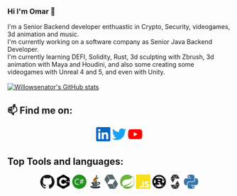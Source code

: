 ### Hi I'm Omar 👋
I'm a Senior Backend developer enthuastic in Crypto, Security, videogames, 3d animation and music. <br>
I'm currently working on a software company as Senior Java Backend Developer. <br>
I'm currently learning DEFI, Solidity, Rust, 3d sculpting with Zbrush, 3d animation with Maya and Houdini, and also some creating some videogames with Unreal 4 and 5, and even with Unity. <br><br>
[![Willowsenator's GitHub stats](https://github-readme-stats.vercel.app/api?username=willowsenator&count_private=true&show_icons=true&theme=tokyonight)](https://github.com/anuraghazra/github-readme-stats)<br>

## 📫 Find me on:
<p align="center">
<a href="https://www.linkedin.com/in/omar-fernando-moreno-benito-48141a43/" target="blank"><img height="32" width="32" src="icons/linkedin.svg" /></a>
<a href="https://twitter.com/willowWoods19" target="blank"><img height="32" width="32" src="icons/twitter.svg" /></a>
<a href="https://www.youtube.com/channel/UCd58ozWdBvs_Xo9XlxqefYg" target="blank"><img height="32" width="32" src="icons/youtube.svg" /></a>
</p>

## Top Tools and languages:
<p align="center">
  <img height"32" width="32" src="icons/github.svg"/>
  <img height"32" width="32" src="icons/cplusplus.svg"/>
  <img height"32" width="32" src="icons/csharp.svg"/>
  <img height="32" width="32" src="icons/java.webp" />
  <img height"32" width="32" src="icons/hibernate.svg"/>
  <img height"32" width="32" src="icons/spring.svg"/>
  <img height"32" width="32" src="icons/Javascript.svg"/>
  <img height"32" width="32" src="icons/rust.svg"/>
  <img height"32" width="32" src="icons/solidity.svg"/>
  <img height"32" width="32" src="icons/python.svg"/>
</p>
<!--
**willowsenator/willowsenator** is a ✨ _special_ ✨ repository because its `README.md` (this file) appears on your GitHub profile.

Here are some ideas to get you started:

- 🔭 I’m currently working on ...
- 🌱 I’m currently learning ...
- 👯 I’m looking to collaborate on ...
- 🤔 I’m looking for help with ...
- 💬 Ask me about ...
- 📫 How to reach me: ...
- 😄 Pronouns: ...
- ⚡ Fun fact: ...
-->
